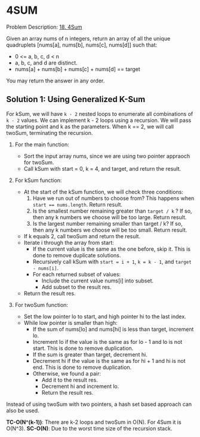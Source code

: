 # 4SUM

Problem Description: [18. 4Sum](https://leetcode.com/problems/4sum/)

Given an array nums of n integers, return an array of all the unique quadruplets [nums[a], nums[b],
nums[c], nums[d]] such that:

* 0 <= a, b, c, d < n
* a, b, c, and d are distinct.
* nums[a] + nums[b] + nums[c] + nums[d] == target

You may return the answer in any order.

## Solution 1: Using Generalized K-Sum

For kSum, we will have `k - 2` nested loops to enumerate all combinations of `k - 2` values. We can
implement k - 2 loops using a recursion. We will pass the starting point and k as the parameters.
When k == 2, we will call twoSum, terminating the recursion.

1. For the main function:
    * Sort the input array nums, since we are using two pointer appraoch for twoSum.
    * Call kSum with start = 0, k = 4, and target, and return the result.
2. For kSum function:
    * At the start of the kSum function, we will check three conditions:
        1. Have we run out of numbers to choose from? This happens when `start == nums.length`.
           Return result.
        1. Is the smallest number remaining greater than `target / k` ? If so, then any k numbers we
           choose will be too large. Return result.
        1. Is the largest number remaining smaller than target / k? If so, then any k numbers we
           choose will be too small. Return result.
    * If k equals 2, call twoSum and return the result.
    * Iterate i through the array from start:
        * If the current value is the same as the one before, skip it. This is done to remove
          duplicate solutions.
        * Recursively call kSum with `start = i + 1`, `k = k - 1`, and `target - nums[i]`.
        * For each returned subset of values:
            * Include the current value nums[i] into subset.
            * Add subset to the result res.
    * Return the result res.

3. For twoSum function:
    * Set the low pointer lo to start, and high pointer hi to the last index.
    * While low pointer is smaller than high:
        * If the sum of nums[lo] and nums[hi] is less than target, increment lo.
        * Increment lo if the value is the same as for lo - 1 and lo is not start. This is done to
          remove duplication.
        * If the sum is greater than target, decrement hi.
        * Decrement hi if the value is the same as for hi + 1 and hi is not end. This is done to
          remove duplication.
        * Otherwise, we found a pair:
            * Add it to the result res.
            * Decrement hi and increment lo.
            * Return the result res.
    
Instead of using twoSum with two pointers, a hash set based approach can also be used.

**TC-O(N^(k-1))**: There are k-2 loops and twoSum in O(N). For 4Sum it is O(N^3).
**SC-O(N)**: Due to the worst time size of the recursion stack.

